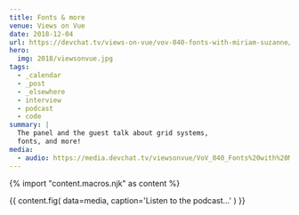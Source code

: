 ```yaml
---
title: Fonts & more
venue: Views on Vue
date: 2018-12-04
url: https://devchat.tv/views-on-vue/vov-040-fonts-with-miriam-suzanne/
hero:
  img: 2018/viewsonvue.jpg
tags:
  - _calendar
  - _post
  - _elsewhere
  - interview
  - podcast
  - code
summary: |
  The panel and the guest talk about grid systems,
  fonts, and more!
media:
  - audio: https://media.devchat.tv/viewsonvue/VoV_040_Fonts%20with%20Miriam_Suzanne.mp3
---
```


{% import "content.macros.njk" as content %}

{{ content.fig(
  data=media,
  caption='Listen to the podcast…'
) }}
